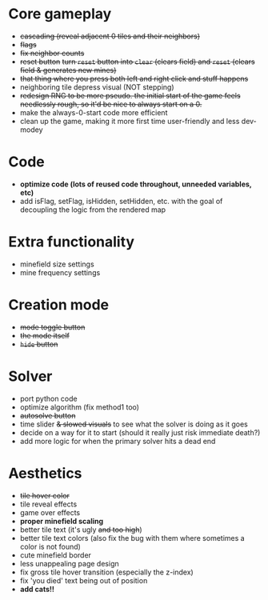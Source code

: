 # Core gameplay
 * ~~cascading (reveal adjacent 0 tiles and their neighbors)~~
 * ~~flags~~
 * ~~fix neighbor counts~~
 * ~~reset button~~ ~~turn `reset` button into `clear` (clears field) and `reset` (clears field & generates new mines)~~
 * ~~that thing where you press both left and right click and stuff happens~~
 * neighboring tile depress visual (NOT stepping)
 * ~~redesign RNG to be more pseudo. the initial start of the game feels needlessly rough, so it'd be nice to always start on a 0.~~
 * make the always-0-start code more efficient
 * clean up the game, making it more first time user-friendly and less dev-modey

# Code
 * **optimize code (lots of reused code throughout, unneeded variables, etc)**
 * add isFlag, setFlag, isHidden, setHidden, etc. with the goal of decoupling the logic from the rendered map

# Extra functionality
 * minefield size settings
 * mine frequency settings

# Creation mode
 * ~~mode toggle button~~
 * ~~the mode itself~~
 * ~~`hide` button~~

# Solver
 * port python code
 * optimize algorithm (fix method1 too)
 * ~~autosolve button~~
 * time slider ~~& slowed visuals~~ to see what the solver is doing as it goes
 * decide on a way for it to start (should it really just risk immediate death?)
 * add more logic for when the primary solver hits a dead end

# Aesthetics
 * ~~tile hover color~~
 * tile reveal effects
 * game over effects
 * **proper minefield scaling**
 * better tile text (it's ugly ~~and too high~~)
 * better tile text colors (also fix the bug with them where sometimes a color is not found)
 * cute minefield border
 * less unappealing page design
 * fix gross tile hover transition (especially the z-index)
 * fix 'you died' text being out of position
 * **add cats!!**
